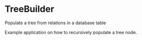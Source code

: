 # TreeBuilder
Populate a tree from relations in a database table

Example application on how to recursively populate a tree node.
